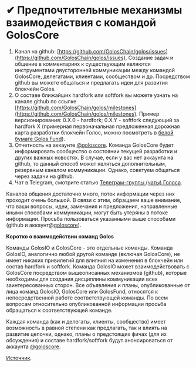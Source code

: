 # ✔ Предпочтительные механизмы взаимодействия с командой GolosCore

1. Канал на github: [https://github.com/GolosChain/golos/issues](https://github.com/GolosChain/golos/issues).
   Создание задач и общение в комментариях к существующим являются инструментами двусторонней коммуникации между командой GolosCore,  делегатами, клиентами, сообществом и др. Посредством github вы можете общаться и предлагать идеи для развития блокчейн Golos.
2. О составе ближайших hardfork или softfork вы можете узнать на канале github по ссылке [https://github.com/GolosChain/golos/milestones](https://github.com/GolosChain/golos/milestones).
   Пример версионирования:  0.X.0 - hardfork;  0.X.Y - softfork следующий за hardfork Х
   \(примерная первоначальная предложенная дорожная карта разработки блокчейн Голос, можно посмотреть в [белой бумаге Golos Fund](https://wiki.golos.io/4-documentation/belaya-bumaga-golosfonda.html)\).      
3. Отчетность на аккаунте [@goloscore](https://golos.io/@goloscore). 
   Команда GolosCore будет информировать сообщество о состоянии текущей разработки и других важных новостях. В случае, если у вас нет аккаунта на github, то данный способ может являться дополнительным, резервным каналом коммуникации. Однако, советуем общаться через задачи на github. 
4. Чат в Telegram, смотрите статью [Телеграм-группы \(чаты\) Голоса](/1-introduction/telegram-chati-golosa.html).

Каналов общения достаточно много, поток информации через них проходит очень большой. В связи с этим, обращаем ваше внимание, что ваши вопросы, идеи, замечания и предложения, направленные иными способами коммуникации, могут быть утеряны в потоке информации. Просьба пользоваться указанными выше способами \(github и аккаунт[@goloscore](https://golos.io/@goloscore)\).

**Коротко о взаимодействии команд Golos**

Команды GolosIO и GolosCore - это отдельные команды. Команда GolosIO, аналогично любой другой команде \(включая GolosCore\), не имеет никаких привилегий для влияния на изменения в блокчейн или состав hardfork и softfork. Команда GolosIO может взаимодействовать с GolosCore посредством вышеописанных механизмов \(github\), которые необходимы для создания дисциплины коммуникации всех заинтересованных сторон. Все объявления и планы, опубликованные от лица команд GolosIO, GolosCore или GolosFund, относятся к непосредственной работе соответствующей команды. По всем вопросам относительно опубликованной информации просьба обращаться к соответствующей команде.

Каждая команда \(как и делегаты, клиенты, сообщество\) имеет возможность в равной степени как предлагать, так и влиять на развитие цепочки, однако, планы о предстоящих фичах \(для их обсуждения\) и составе hardfork/softfork будут анонсироваться от аккаунта [@goloscore](https://golos.io/@goloscore).

[Источник](https://golos.io/goloscore/@goloscore/predpochtitelnye-mekhanizmy-vzaimodeistviya-s-komandoi-goloscore).

